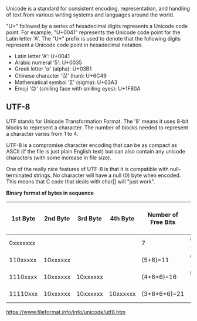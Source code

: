---
---

Unicode is a standard for consistent encoding, representation, and handling of text from various writing systems and languages around the world.

"U+" followed by a series of hexadecimal digits represents a Unicode code point. For example, "U+0041" represents the Unicode code point for the Latin letter 'A'. The "U+" prefix is used to denote that the following digits represent a Unicode code point in hexadecimal notation.

- Latin letter 'A': U+0041
- Arabic numeral '5': U+0035
- Greek letter 'α' (alpha): U+03B1
- Chinese character '汉' (han): U+6C49
- Mathematical symbol 'Σ' (sigma): U+03A3
- Emoji '😊' (smiling face with smiling eyes): U+1F60A

## UTF-8 

UTF stands for Unicode Transformation Format. The '8' means it uses 8-bit blocks to represent a character. The number of blocks needed to represent a character varies from 1 to 4.

UTF-8 is a compromise character encoding that can be as compact as ASCII (if the file is just plain English text) but can also contain any unicode characters (with some increase in file size).

One of the really nice features of UTF-8 is that it is compatible with null-terminated strings. No character will have a null (0) byte when encoded. This means that C code that deals with char[] will "just work".

**Binary format of bytes in sequence**

|1st Byte|2nd Byte|3rd Byte|4th Byte|Number of Free Bits|Maximum Expressible Unicode Value|
|---|---|---|---|---|---|
|0xxxxxxx||||7|007F hex (127)|
|110xxxxx|10xxxxxx|||(5+6)=11|07FF hex (2047)|
|1110xxxx|10xxxxxx|10xxxxxx||(4+6+6)=16|FFFF hex (65535)|
|11110xxx|10xxxxxx|10xxxxxx|10xxxxxx|(3+6+6+6)=21|10FFFF hex (1,114,111)|

<https://www.fileformat.info/info/unicode/utf8.htm>


